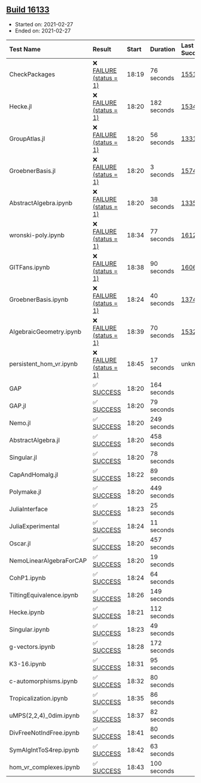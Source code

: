 ## [Build 16133](https://oscarci.mathematik.uni-kl.de/job/oscar/16133/)

* Started on: 2021-02-27
* Ended on: 2021-02-27

| Test Name    | Result | Start | Duration | Last Success | First Failure |
|:-------------|:-------|:------|:---------|:-------------|:--------------|
| CheckPackages | ❌ [FAILURE (status = 1)](https://oscarci.mathematik.uni-kl.de/job/oscar/16133/artifact/logs/build-16133/CheckPackages.log) | 18:19 | 76 seconds | [15514](https://oscarci.mathematik.uni-kl.de/job/oscar/15514/) | [15515](https://oscarci.mathematik.uni-kl.de/job/oscar/15515/) |
| Hecke.jl | ❌ [FAILURE (status = 1)](https://oscarci.mathematik.uni-kl.de/job/oscar/16133/artifact/logs/build-16133/Hecke.jl.log) | 18:20 | 182 seconds | [15344](https://oscarci.mathematik.uni-kl.de/job/oscar/15344/) | [15348](https://oscarci.mathematik.uni-kl.de/job/oscar/15348/) |
| GroupAtlas.jl | ❌ [FAILURE (status = 1)](https://oscarci.mathematik.uni-kl.de/job/oscar/16133/artifact/logs/build-16133/GroupAtlas.jl.log) | 18:20 | 56 seconds | [13311](https://oscarci.mathematik.uni-kl.de/job/oscar/13311/) | [13312](https://oscarci.mathematik.uni-kl.de/job/oscar/13312/) |
| GroebnerBasis.jl | ❌ [FAILURE (status = 1)](https://oscarci.mathematik.uni-kl.de/job/oscar/16133/artifact/logs/build-16133/GroebnerBasis.jl.log) | 18:20 | 3 seconds | [15745](https://oscarci.mathematik.uni-kl.de/job/oscar/15745/) | [15746](https://oscarci.mathematik.uni-kl.de/job/oscar/15746/) |
| AbstractAlgebra.ipynb | ❌ [FAILURE (status = 1)](https://oscarci.mathematik.uni-kl.de/job/oscar/16133/artifact/logs/build-16133/AbstractAlgebra.ipynb.log) | 18:20 | 38 seconds | [13355](https://oscarci.mathematik.uni-kl.de/job/oscar/13355/) | [13356](https://oscarci.mathematik.uni-kl.de/job/oscar/13356/) |
| wronski-poly.ipynb | ❌ [FAILURE (status = 1)](https://oscarci.mathematik.uni-kl.de/job/oscar/16133/artifact/logs/build-16133/wronski-poly.ipynb.log) | 18:34 | 77 seconds | [16124](https://oscarci.mathematik.uni-kl.de/job/oscar/16124/) | [16125](https://oscarci.mathematik.uni-kl.de/job/oscar/16125/) |
| GITFans.ipynb | ❌ [FAILURE (status = 1)](https://oscarci.mathematik.uni-kl.de/job/oscar/16133/artifact/logs/build-16133/GITFans.ipynb.log) | 18:38 | 90 seconds | [16068](https://oscarci.mathematik.uni-kl.de/job/oscar/16068/) | [16069](https://oscarci.mathematik.uni-kl.de/job/oscar/16069/) |
| GroebnerBasis.ipynb | ❌ [FAILURE (status = 1)](https://oscarci.mathematik.uni-kl.de/job/oscar/16133/artifact/logs/build-16133/GroebnerBasis.ipynb.log) | 18:24 | 40 seconds | [13748](https://oscarci.mathematik.uni-kl.de/job/oscar/13748/) | [13749](https://oscarci.mathematik.uni-kl.de/job/oscar/13749/) |
| AlgebraicGeometry.ipynb | ❌ [FAILURE (status = 1)](https://oscarci.mathematik.uni-kl.de/job/oscar/16133/artifact/logs/build-16133/AlgebraicGeometry.ipynb.log) | 18:39 | 70 seconds | [15322](https://oscarci.mathematik.uni-kl.de/job/oscar/15322/) | [15323](https://oscarci.mathematik.uni-kl.de/job/oscar/15323/) |
| persistent_hom_vr.ipynb | ❌ [FAILURE (status = 1)](https://oscarci.mathematik.uni-kl.de/job/oscar/16133/artifact/logs/build-16133/persistent_hom_vr.ipynb.log) | 18:45 | 17 seconds | unknown | unknown |
| GAP | ✅ [SUCCESS](https://oscarci.mathematik.uni-kl.de/job/oscar/16133/artifact/logs/build-16133/GAP.log) | 18:20 | 164 seconds |  |  |
| GAP.jl | ✅ [SUCCESS](https://oscarci.mathematik.uni-kl.de/job/oscar/16133/artifact/logs/build-16133/GAP.jl.log) | 18:20 | 79 seconds |  |  |
| Nemo.jl | ✅ [SUCCESS](https://oscarci.mathematik.uni-kl.de/job/oscar/16133/artifact/logs/build-16133/Nemo.jl.log) | 18:20 | 249 seconds |  |  |
| AbstractAlgebra.jl | ✅ [SUCCESS](https://oscarci.mathematik.uni-kl.de/job/oscar/16133/artifact/logs/build-16133/AbstractAlgebra.jl.log) | 18:20 | 458 seconds |  |  |
| Singular.jl | ✅ [SUCCESS](https://oscarci.mathematik.uni-kl.de/job/oscar/16133/artifact/logs/build-16133/Singular.jl.log) | 18:20 | 78 seconds |  |  |
| CapAndHomalg.jl | ✅ [SUCCESS](https://oscarci.mathematik.uni-kl.de/job/oscar/16133/artifact/logs/build-16133/CapAndHomalg.jl.log) | 18:22 | 89 seconds |  |  |
| Polymake.jl | ✅ [SUCCESS](https://oscarci.mathematik.uni-kl.de/job/oscar/16133/artifact/logs/build-16133/Polymake.jl.log) | 18:20 | 449 seconds |  |  |
| JuliaInterface | ✅ [SUCCESS](https://oscarci.mathematik.uni-kl.de/job/oscar/16133/artifact/logs/build-16133/JuliaInterface.log) | 18:23 | 25 seconds |  |  |
| JuliaExperimental | ✅ [SUCCESS](https://oscarci.mathematik.uni-kl.de/job/oscar/16133/artifact/logs/build-16133/JuliaExperimental.log) | 18:24 | 11 seconds |  |  |
| Oscar.jl | ✅ [SUCCESS](https://oscarci.mathematik.uni-kl.de/job/oscar/16133/artifact/logs/build-16133/Oscar.jl.log) | 18:20 | 457 seconds |  |  |
| NemoLinearAlgebraForCAP | ✅ [SUCCESS](https://oscarci.mathematik.uni-kl.de/job/oscar/16133/artifact/logs/build-16133/NemoLinearAlgebraForCAP.log) | 18:20 | 19 seconds |  |  |
| CohP1.ipynb | ✅ [SUCCESS](https://oscarci.mathematik.uni-kl.de/job/oscar/16133/artifact/logs/build-16133/CohP1.ipynb.log) | 18:24 | 64 seconds |  |  |
| TiltingEquivalence.ipynb | ✅ [SUCCESS](https://oscarci.mathematik.uni-kl.de/job/oscar/16133/artifact/logs/build-16133/TiltingEquivalence.ipynb.log) | 18:26 | 149 seconds |  |  |
| Hecke.ipynb | ✅ [SUCCESS](https://oscarci.mathematik.uni-kl.de/job/oscar/16133/artifact/logs/build-16133/Hecke.ipynb.log) | 18:21 | 112 seconds |  |  |
| Singular.ipynb | ✅ [SUCCESS](https://oscarci.mathematik.uni-kl.de/job/oscar/16133/artifact/logs/build-16133/Singular.ipynb.log) | 18:23 | 49 seconds |  |  |
| g-vectors.ipynb | ✅ [SUCCESS](https://oscarci.mathematik.uni-kl.de/job/oscar/16133/artifact/logs/build-16133/g-vectors.ipynb.log) | 18:28 | 172 seconds |  |  |
| K3-16.ipynb | ✅ [SUCCESS](https://oscarci.mathematik.uni-kl.de/job/oscar/16133/artifact/logs/build-16133/K3-16.ipynb.log) | 18:31 | 95 seconds |  |  |
| c-automorphisms.ipynb | ✅ [SUCCESS](https://oscarci.mathematik.uni-kl.de/job/oscar/16133/artifact/logs/build-16133/c-automorphisms.ipynb.log) | 18:32 | 80 seconds |  |  |
| Tropicalization.ipynb | ✅ [SUCCESS](https://oscarci.mathematik.uni-kl.de/job/oscar/16133/artifact/logs/build-16133/Tropicalization.ipynb.log) | 18:35 | 86 seconds |  |  |
| uMPS(2,2,4)_0dim.ipynb | ✅ [SUCCESS](https://oscarci.mathematik.uni-kl.de/job/oscar/16133/artifact/logs/build-16133/uMPS-2-2-4-_0dim.ipynb.log) | 18:37 | 82 seconds |  |  |
| DivFreeNotIndFree.ipynb | ✅ [SUCCESS](https://oscarci.mathematik.uni-kl.de/job/oscar/16133/artifact/logs/build-16133/DivFreeNotIndFree.ipynb.log) | 18:41 | 80 seconds |  |  |
| SymAlgIntToS4rep.ipynb | ✅ [SUCCESS](https://oscarci.mathematik.uni-kl.de/job/oscar/16133/artifact/logs/build-16133/SymAlgIntToS4rep.ipynb.log) | 18:42 | 63 seconds |  |  |
| hom_vr_complexes.ipynb | ✅ [SUCCESS](https://oscarci.mathematik.uni-kl.de/job/oscar/16133/artifact/logs/build-16133/hom_vr_complexes.ipynb.log) | 18:43 | 100 seconds |  |  |
